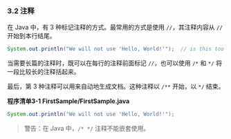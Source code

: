 ### 3.2 注释

在 Java 中，有 3 种标记注释的方式。最常用的方式是使用 `//`，其注释内容从 `//` 开始到本行结尾。

```java
System.out.println("We will not use 'Hello, World!'");	// is this too cute?
```

当需要长篇的注释时，既可以在每行的注释前面标记 `//`，也可以使用 `/*` 和 `*/` 将一段比较长的注释括起来。

最后，第 3 种注释可以用来自动地生成文档。这种注释以 `/**` 开始，以 `*/` 结束。

**程序清单3-1 FirstSample/FirstSample.java**

```java
System.out.println("We will not use 'Hello, World!'");
```

> 警告：在 Java 中，`/* */` 注释不能嵌套使用。

